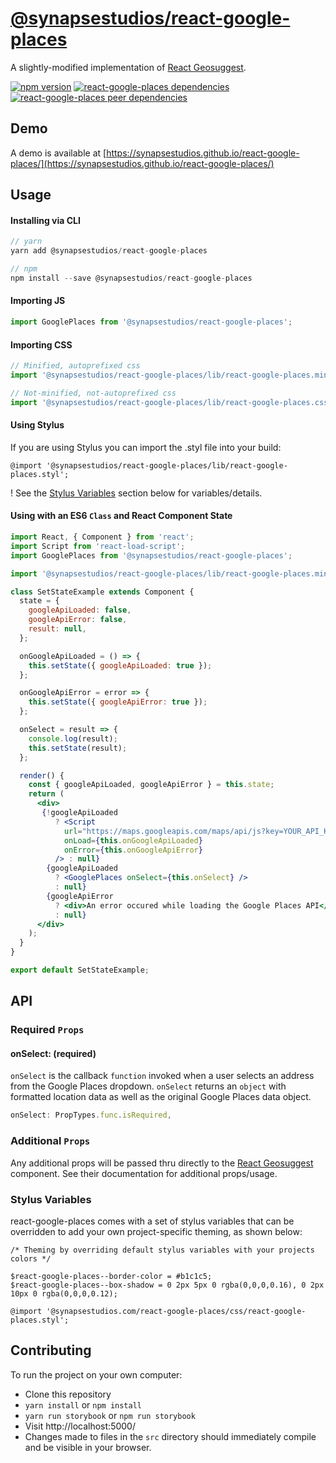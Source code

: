 # [@synapsestudios/react-google-places](https://synapsestudios.github.io/react-google-places/)

A slightly-modified implementation of [React Geosuggest](https://github.com/ubilabs/react-geosuggest).

[![npm version](https://img.shields.io/npm/v/@synapsestudios/react-google-places.svg?style=flat)](https://www.npmjs.com/package/@synapsestudios/react-google-places)
[![react-google-places dependencies](https://img.shields.io/david/synapsestudios/react-google-places.svg)](https://david-dm.org/synapsestudios/react-google-places)
[![react-google-places peer dependencies](https://img.shields.io/david/peer/synapsestudios/react-google-places.svg)](https://david-dm.org/synapsestudios/react-google-places?type=peer)

## Demo

A demo is available at [https://synapsestudios.github.io/react-google-places/](https://synapsestudios.github.io/react-google-places/)

## Usage

#### Installing via CLI
```js
// yarn
yarn add @synapsestudios/react-google-places

// npm
npm install --save @synapsestudios/react-google-places
```

#### Importing JS
```js
import GooglePlaces from '@synapsestudios/react-google-places';
```

#### Importing CSS
```js
// Minified, autoprefixed css
import '@synapsestudios/react-google-places/lib/react-google-places.min.css';

// Not-minified, not-autoprefixed css
import '@synapsestudios/react-google-places/lib/react-google-places.css';
```

#### Using Stylus
If you are using Stylus you can import the .styl file into your build:
```styl
@import '@synapsestudios/react-google-places/lib/react-google-places.styl';
```
! See the [Stylus Variables](#stylus-variables) section below for variables/details.

#### Using with an ES6 `Class` and React Component State
```jsx
import React, { Component } from 'react';
import Script from 'react-load-script';
import GooglePlaces from '@synapsestudios/react-google-places';

import '@synapsestudios/react-google-places/lib/react-google-places.min.css';

class SetStateExample extends Component {
  state = {
    googleApiLoaded: false,
    googleApiError: false,
    result: null,
  };

  onGoogleApiLoaded = () => {
    this.setState({ googleApiLoaded: true });
  };

  onGoogleApiError = error => {
    this.setState({ googleApiError: true });
  };

  onSelect = result => {
    console.log(result);
    this.setState(result);
  };

  render() {
    const { googleApiLoaded, googleApiError } = this.state;
    return (
      <div>
       {!googleApiLoaded
          ? <Script
            url="https://maps.googleapis.com/maps/api/js?key=YOUR_API_KEY&libraries=places"
            onLoad={this.onGoogleApiLoaded}
            onError={this.onGoogleApiError}
          /> : null}
        {googleApiLoaded
          ? <GooglePlaces onSelect={this.onSelect} />
          : null}
        {googleApiError
          ? <div>An error occured while loading the Google Places API</div>
          : null}
      </div>
    );
  }
}

export default SetStateExample;
```
<!--
#### Using with a ReduxForm (v6) `Field` Component
```
// TODO: Add simple example to storybook + readme
```
-->

## API

### Required `Props`

#### onSelect: (required)

`onSelect` is the callback `function` invoked when a user selects an address from the Google Places dropdown.
`onSelect` returns an `object` with formatted location data as well as the original Google Places data object.
```js
onSelect: PropTypes.func.isRequired,
```

### Additional `Props`

Any additional props will be passed thru directly to the [React Geosuggest](https://github.com/ubilabs/react-geosuggest) component. See their documentation for additional props/usage.

### Stylus Variables
react-google-places comes with a set of stylus variables that can be overridden to add your own project-specific theming, as shown below:

```styl
/* Theming by overriding default stylus variables with your projects colors */

$react-google-places--border-color = #b1c1c5;
$react-google-places--box-shadow = 0 2px 5px 0 rgba(0,0,0,0.16), 0 2px 10px 0 rgba(0,0,0,0.12);

@import '@synapsestudios.com/react-google-places/css/react-google-places.styl';
```

## Contributing

To run the project on your own computer:
* Clone this repository
* `yarn install` or `npm install`
* `yarn run storybook` or `npm run storybook`
* Visit http://localhost:5000/
* Changes made to files in the `src` directory should immediately compile and be visible in your browser.
